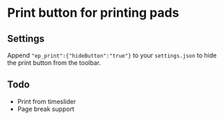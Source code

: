 # Print button for printing pads

## Settings
Append ``"ep_print":{"hideButton":"true"}`` to your ``settings.json`` to hide the print button from the toolbar.

## Todo
* Print from timeslider
* Page break support

